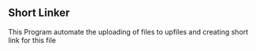 ## Short Linker
This Program automate the uploading of files to upfiles and creating short link for this file
